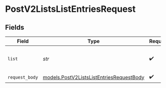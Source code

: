 # PostV2ListsListEntriesRequest


## Fields

| Field                                                                                      | Type                                                                                       | Required                                                                                   | Description                                                                                | Example                                                                                    |
| ------------------------------------------------------------------------------------------ | ------------------------------------------------------------------------------------------ | ------------------------------------------------------------------------------------------ | ------------------------------------------------------------------------------------------ | ------------------------------------------------------------------------------------------ |
| `list`                                                                                     | *str*                                                                                      | :heavy_check_mark:                                                                         | N/A                                                                                        | 33ebdbe9-e529-47c9-b894-0ba25e9c15c0                                                       |
| `request_body`                                                                             | [models.PostV2ListsListEntriesRequestBody](../models/postv2listslistentriesrequestbody.md) | :heavy_check_mark:                                                                         | N/A                                                                                        |                                                                                            |